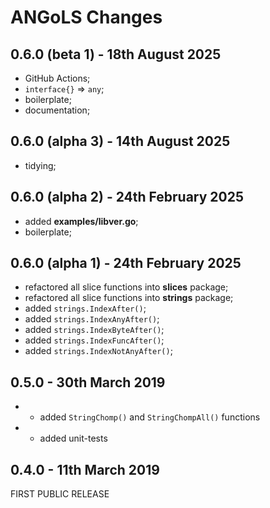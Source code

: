 # **ANGoLS** Changes

## 0.6.0 (beta 1) - 18th August 2025

* GitHub Actions;
* `interface{}` => `any`;
* boilerplate;
* documentation;


## 0.6.0 (alpha 3) - 14th August 2025

* tidying;


## 0.6.0 (alpha 2) - 24th February 2025

* added **examples/libver.go**;
* boilerplate;


## 0.6.0 (alpha 1) - 24th February 2025

* refactored all slice functions into **slices** package;
* refactored all slice functions into **strings** package;
* added `strings.IndexAfter()`;
* added `strings.IndexAnyAfter()`;
* added `strings.IndexByteAfter()`;
* added `strings.IndexFuncAfter()`;
* added `strings.IndexNotAnyAfter()`;


## 0.5.0 - 30th March 2019

* + added ``StringChomp()`` and ``StringChompAll()`` functions
* + added unit-tests

## 0.4.0 - 11th March 2019

FIRST PUBLIC RELEASE

